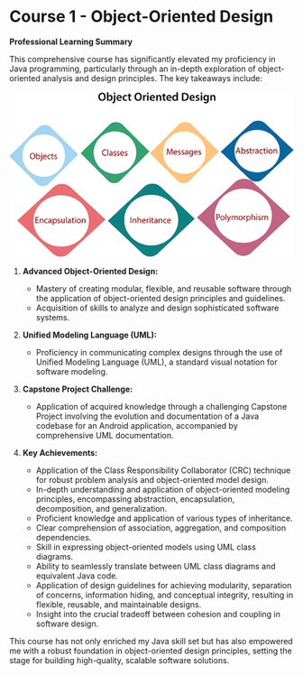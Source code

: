 # Course 1 - Object-Oriented Design

**Professional Learning Summary**

This comprehensive course has significantly elevated my proficiency in Java programming, particularly through an in-depth exploration of object-oriented analysis and design principles. The key takeaways include:

![OOD](https://github.com/Daniel-Andarge/Software-Design-and-Architecture-Specialization--University-of-Alberta/blob/main/Course-1-Object-Oriented-Design/OOD.png)

1. **Advanced Object-Oriented Design:**

   - Mastery of creating modular, flexible, and reusable software through the application of object-oriented design principles and guidelines.
   - Acquisition of skills to analyze and design sophisticated software systems.

2. **Unified Modeling Language (UML):**

   - Proficiency in communicating complex designs through the use of Unified Modeling Language (UML), a standard visual notation for software modeling.

3. **Capstone Project Challenge:**

   - Application of acquired knowledge through a challenging Capstone Project involving the evolution and documentation of a Java codebase for an Android application, accompanied by comprehensive UML documentation.

4. **Key Achievements:**
   - Application of the Class Responsibility Collaborator (CRC) technique for robust problem analysis and object-oriented model design.
   - In-depth understanding and application of object-oriented modeling principles, encompassing abstraction, encapsulation, decomposition, and generalization.
   - Proficient knowledge and application of various types of inheritance.
   - Clear comprehension of association, aggregation, and composition dependencies.
   - Skill in expressing object-oriented models using UML class diagrams.
   - Ability to seamlessly translate between UML class diagrams and equivalent Java code.
   - Application of design guidelines for achieving modularity, separation of concerns, information hiding, and conceptual integrity, resulting in flexible, reusable, and maintainable designs.
   - Insight into the crucial tradeoff between cohesion and coupling in software design.

This course has not only enriched my Java skill set but has also empowered me with a robust foundation in object-oriented design principles, setting the stage for building high-quality, scalable software solutions.
